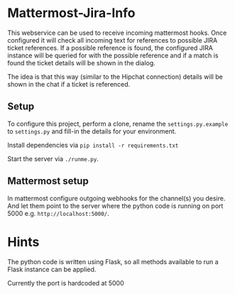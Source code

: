 Mattermost-Jira-Info
====================

This webservice can be used to receive incoming mattermost hooks. Once
configured it will check all incoming text for references to possible JIRA
ticket references.
If a possible reference is found, the configured JIRA instance will be queried
for with the possible reference and if a match is found the ticket details
will be shown in the dialog.

The idea is that this way (similar to the Hipchat connection) details will be
shown in the chat if a ticket is referenced.


Setup
-----

To configure this project, perform a clone, rename the ```settings.py.example```
to ```settings.py``` and fill-in the details for your environment.

Install dependencies via ```pip install -r requirements.txt```

Start the server via ```./runme.py```.

Mattermost setup
----------------

In mattermost configure outgoing webhooks for the channel(s) you desire. And
let them point to the server where the python code is running on port 5000 e.g.
```http://localhost:5000/```.


Hints
=====

The python code is written using Flask, so all methods available to run a Flask
instance can be applied.

Currently the port is hardcoded at 5000
